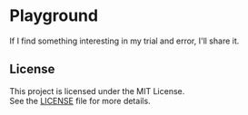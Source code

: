 # Playground
If I find something interesting in my trial and error, I'll share it.
## License
This project is licensed under the MIT License.  
See the [LICENSE](02_LICENSE) file for more details.
